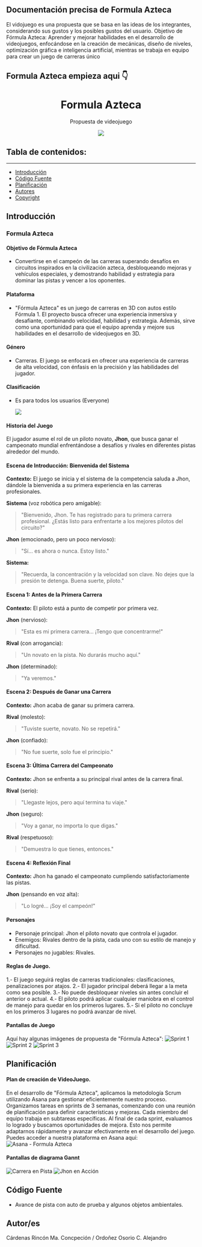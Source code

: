 ## Documentación precisa de Formula Azteca
El vidojuego es una propuesta que se basa en las ideas de los integrantes, considerando sus gustos y los posibles gustos del usuario.
Objetivo de Fórmula Azteca:
Aprender y mejorar habilidades en el desarrollo de videojuegos, enfocándose en la creación de mecánicas, diseño de niveles, optimización gráfica e inteligencia artificial, mientras se trabaja en equipo para crear un juego de carreras único
## Formula Azteca empieza aqui 👇


<h1 align="center">Formula Azteca</h1>
<p align="center"> Propuesta de videojuego</p>
<p align="center"><img src="img/home.jpg"/></p> 

## Tabla de contenidos:
---
- [Introducción](#introducción)
- [Código Fuente](#código-fuente)
- [Planificación](#planificación)
- [Autores](#autores)
- [Copyright](#copyright)

## Introducción

### Formula Azteca
#### Objetivo de Fórmula Azteca
-  Convertirse en el campeón de las carreras superando desafíos en circuitos inspirados en la civilización azteca, desbloqueando mejoras y vehículos especiales, y demostrando habilidad y estrategia para dominar las pistas y vencer a los oponentes.
#### Plataforma
  - "Fórmula Azteca" es un juego de carreras en 3D con autos estilo Fórmula 1. El proyecto busca ofrecer una experiencia inmersiva y desafiante, combinando velocidad, habilidad y estrategia. Además, sirve como una oportunidad para que el equipo aprenda y mejore sus habilidades en el desarrollo de videojuegos en 3D.
#### Género
  - Carreras. El juego se enfocará en ofrecer una experiencia de carreras de alta velocidad, con énfasis en la precisión y las habilidades del jugador.
#### Clasificación 
  - Es para todos los usuarios (Everyone)<p><img src="https://encrypted-tbn0.gstatic.com/images?q=tbn:ANd9GcSWzD_U1D4NeQemONLvMnfoR3gKrJEmsAP6xA&s"/></p> 

#### Historia del Juego

El jugador asume el rol de un piloto novato, **Jhon**, que busca ganar el campeonato mundial enfrentándose a desafíos y rivales en diferentes pistas alrededor del mundo.

#### Escena de Introducción: Bienvenida del Sistema
**Contexto:** El juego se inicia y el sistema de la competencia saluda a Jhon, dándole la bienvenida a su primera experiencia en las carreras profesionales.

**Sistema** (voz robótica pero amigable):
> "Bienvenido, Jhon. Te has registrado para tu primera carrera profesional. ¿Estás listo para enfrentarte a los mejores pilotos del circuito?"

**Jhon** (emocionado, pero un poco nervioso):
> "Sí... es ahora o nunca. Estoy listo."

**Sistema:**
> "Recuerda, la concentración y la velocidad son clave. No dejes que la presión te detenga. Buena suerte, piloto."

#### Escena 1: Antes de la Primera Carrera
**Contexto:** El piloto está a punto de competir por primera vez.

**Jhon** (nervioso):
> "Esta es mi primera carrera… ¡Tengo que concentrarme!"

**Rival** (con arrogancia):
> "Un novato en la pista. No durarás mucho aquí."

**Jhon** (determinado):
> "Ya veremos."

#### Escena 2: Después de Ganar una Carrera
**Contexto:** Jhon acaba de ganar su primera carrera.

**Rival** (molesto):
> "Tuviste suerte, novato. No se repetirá."

**Jhon** (confiado):
> "No fue suerte, solo fue el principio."

#### Escena 3: Última Carrera del Campeonato
**Contexto:** Jhon se enfrenta a su principal rival antes de la carrera final.

**Rival** (serio):
> "Llegaste lejos, pero aquí termina tu viaje."

**Jhon** (seguro):
> "Voy a ganar, no importa lo que digas."

**Rival** (respetuoso):
> "Demuestra lo que tienes, entonces."

#### Escena 4: Reflexión Final
**Contexto:** Jhon ha ganado el campeonato cumpliendo satisfactoriamente las pistas.

**Jhon** (pensando en voz alta):
> "Lo logré... ¡Soy el campeón!"

#### Personajes
- Personaje principal: Jhon el piloto novato que controla el jugador.
- Enemigos: Rivales dentro de la pista, cada uno con su estilo de manejo y dificultad.
- Personajes no jugables: Rivales.
  
#### Reglas de Juego.
1.- El juego seguirá reglas de carreras tradicionales: clasificaciones, penalizaciones por atajos.
2.- El jugador principal deberá llegar a la meta como sea posible.
3.- No puede desbloquear niveles sin antes concluir el anterior o actual.
4.- El piloto podrá aplicar cualquier maniobra en el control de manejo para quedar en los primeros lugares.
5.- Si el piloto no concluye en los primeros 3 lugares no podrá avanzar de nivel.

#### Pantallas de Juego

Aquí hay algunas imágenes de propuesta de "Fórmula Azteca":
![Sprint 1](img/sprint1)
![Sprint 2](img/sprint2)
![Sprint 3](img/sprint3)

## Planificación
#### Plan de creación de VideoJuego.
En el desarrollo de "Fórmula Azteca", aplicamos la metodología Scrum utilizando Asana para gestionar eficientemente nuestro proceso. Organizamos tareas en sprints de 3 semanas, comenzando con una reunión de planificación para definir características y mejoras. Cada miembro del equipo trabaja en subtareas específicas. Al final de cada sprint, evaluamos lo logrado y buscamos oportunidades de mejora. Esto nos permite adaptarnos rápidamente y avanzar efectivamente en el desarrollo del juego. Puedes acceder a nuestra plataforma en Asana aquí: ![Asana - Formula Azteca](https://app.asana.com/0/1208365175459765/1208364767139028)

#### Pantallas de diagrama Gannt
![Carrera en Pista](img/pista)
![Jhon en Acción](img/jhon)

## Código Fuente
* Avance de pista con auto de prueba y algunos objetos ambientales.

## Autor/es
Cárdenas Rincón Ma. Concpeción / Ordoñez Osorio C. Alejandro
